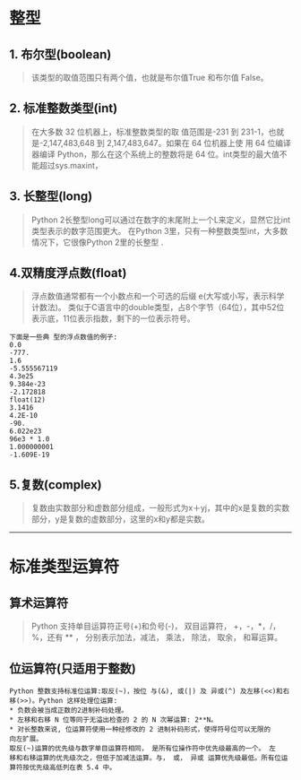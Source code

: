 # 整型
## 1. 布尔型(boolean)
> 该类型的取值范围只有两个值，也就是布尔值True 和布尔值 False。
## 2. 标准整数类型(int)
>在大多数 32 位机器上，标准整数类型的取 值范围是-231 到 231-1，也就是-2,147,483,648 到 2,147,483,647。如果在 64 位机器上使 用 64 位编译器编译 Python，那么在这个系统上的整数将是 64 位。int类型的最大值不能超过sys.maxint，
## 3. 长整型(long)
>Python 2长整型long可以通过在数字的末尾附上一个L来定义，显然它比int类型表示的数字范围更大。
 在Python 3里，只有一种整数类型int，大多数情况下，它很像Python 2里的长整型 .
## 4.双精度浮点数(float)
>浮点数值通常都有一个小数点和一个可选的后缀 e(大写或小写，表示科学计数法)。
>类似于C语言中的double类型，占8个字节（64位），其中52位表示底，11位表示指数，剩下的一位表示符号。
```text
下面是一些典 型的浮点数值的例子:
0.0 
-777. 
1.6 
-5.555567119 
4.3e25 
9.384e-23 
-2.172818 
float(12) 
3.1416 
4.2E-10 
-90. 
6.022e23
96e3 * 1.0
1.000000001
-1.609E-19
```

## 5.复数(complex)
>复数由实数部分和虚数部分组成，一般形式为x＋yj，其中的x是复数的实数部分，y是复数的虚数部分，这里的x和y都是实数。


***

# 标准类型运算符
## 算术运算符
>Python 支持单目运算符正号(+)和负号(-)， 双目运算符， +，-，*，/，%，还有 ** ， 分别表示加法，减法， 乘法， 除法， 取余， 和幂运算。
## 位运算符(只适用于整数)
```text
Python 整数支持标准位运算:取反(~)，按位 与(&), 或(|) 及 异或(^) 及左移(<<)和右 移(>>)。Python 这样处理位运算:
* 负数会被当成正数的2进制补码处理。
* 左移和右移 N 位等同于无溢出检查的 2 的 N 次幂运算: 2**N。
* 对长整数来说, 位运算符使用一种经修改的 2 进制补码形式，使得符号位可以无限的
向左扩展。
取反(~)运算的优先级与数字单目运算符相同， 是所有位操作符中优先级最高的一个。 左
移和右移运算的优先级次之，但低于加减法运算。与， 或， 异或 运算优先级最低。所有位运 算符按优先级高低列在表 5.4 中。
```
